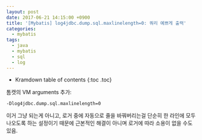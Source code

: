 ```yaml
---
layout: post
date: 2017-06-21 14:15:00 +0900
title: '[Mybatis] log4jdbc.dump.sql.maxlinelength=0: 쿼리 예쁘게 출력'
categories:
  - mybatis
tags:
  - java
  - mybatis
  - sql
  - log
---
```


* Kramdown table of contents
{:toc .toc}

톰캣의 VM arguments 추가:

```bash
-Dlog4jdbc.dump.sql.maxlinelength=0
```

이거 그냥 되는게 아니고, 로거 중에 자동으로 줄을 바꿔버리는걸 단순히 한 라인에 모두 나오도록 하는 설정이기 때문에 근본적인 해결이 아니며 로거에 따라 소용이 없을 수도 있음.
